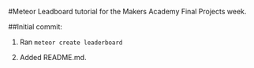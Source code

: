 #Meteor Leadboard tutorial for the Makers Academy Final Projects week.

##Initial commit:

1) Ran `meteor create leaderboard`

2) Added README.md.

